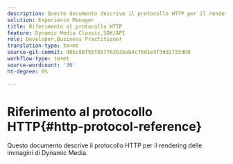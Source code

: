 ```yaml
---
description: Questo documento descrive il protocollo HTTP per il rendering delle immagini di Dynamic Media.
solution: Experience Manager
title: Riferimento al protocollo HTTP
feature: Dynamic Media Classic,SDK/API
role: Developer,Business Practitioner
translation-type: tm+mt
source-git-commit: d0bc88f55f857762b3bab4c76d1e3f3dd2733d60
workflow-type: tm+mt
source-wordcount: '36'
ht-degree: 0%

---
```



# Riferimento al protocollo HTTP{#http-protocol-reference}

Questo documento descrive il protocollo HTTP per il rendering delle immagini di Dynamic Media.

